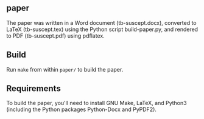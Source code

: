 ## paper

The paper was written in a Word document (tb-suscept.docx), converted to LaTeX 
(tb-suscept.tex) using the Python script build-paper.py, and rendered to PDF
(tb-suscept.pdf) using pdflatex.

## Build

Run `make` from within `paper/` to build the paper.

## Requirements

To build the paper, you'll need to install GNU Make, LaTeX, and Python3
(including the Python packages Python-Docx and PyPDF2).
